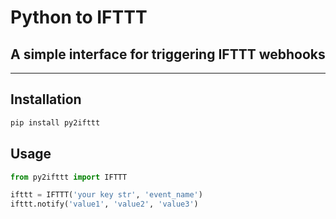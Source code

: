 # Python to IFTTT
## A simple interface for triggering IFTTT webhooks
________
## Installation

```bash
pip install py2ifttt
```

## Usage

```python
from py2ifttt import IFTTT

ifttt = IFTTT('your key str', 'event_name')
ifttt.notify('value1', 'value2', 'value3')
```
